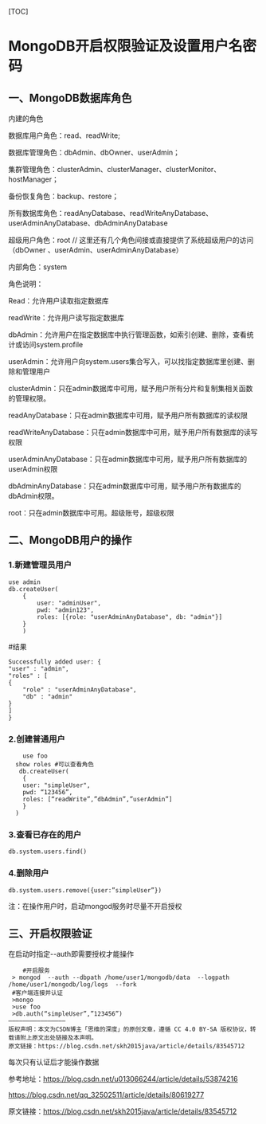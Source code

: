 [TOC]



# MongoDB开启权限验证及设置用户名密码



## 一、MongoDB数据库角色

内建的角色

数据库用户角色：read、readWrite;

数据库管理角色：dbAdmin、dbOwner、userAdmin；

集群管理角色：clusterAdmin、clusterManager、clusterMonitor、hostManager；

备份恢复角色：backup、restore；

所有数据库角色：readAnyDatabase、readWriteAnyDatabase、userAdminAnyDatabase、dbAdminAnyDatabase

超级用户角色：root // 这里还有几个角色间接或直接提供了系统超级用户的访问（dbOwner 、userAdmin、userAdminAnyDatabase）

内部角色：system

角色说明：

Read：允许用户读取指定数据库

readWrite：允许用户读写指定数据库

dbAdmin：允许用户在指定数据库中执行管理函数，如索引创建、删除，查看统计或访问system.profile

userAdmin：允许用户向system.users集合写入，可以找指定数据库里创建、删除和管理用户

clusterAdmin：只在admin数据库中可用，赋予用户所有分片和复制集相关函数的管理权限。

readAnyDatabase：只在admin数据库中可用，赋予用户所有数据库的读权限

readWriteAnyDatabase：只在admin数据库中可用，赋予用户所有数据库的读写权限

userAdminAnyDatabase：只在admin数据库中可用，赋予用户所有数据库的userAdmin权限

dbAdminAnyDatabase：只在admin数据库中可用，赋予用户所有数据库的dbAdmin权限。

root：只在admin数据库中可用。超级账号，超级权限

## 二、MongoDB用户的操作

### 1.新建管理员用户

```
use admin
db.createUser(
    {
        user: "adminUser",
        pwd: "admin123",
        roles: [{role: "userAdminAnyDatabase", db: "admin"}]
    }
    )
```


#结果

```
Successfully added user: {
"user" : "admin",
"roles" : [
{
    "role" : "userAdminAnyDatabase",
    "db" : "admin"
}
]
}
```



### 2.创建普通用户

```
 	use foo
  show roles #可以查看角色
   db.createUser(
    {
	user: "simpleUser",
	pwd: “123456”,
	roles: [“readWrite”,”dbAdmin”,”userAdmin”]
    }
  )
```

### 3.查看已存在的用户

```
db.system.users.find()
```



### 4.删除用户

```
db.system.users.remove({user:”simpleUser”})
```


注：在操作用户时，启动mongod服务时尽量不开启授权

 

## 三、开启权限验证

   在启动时指定--auth即需要授权才能操作

```
	#开启服务
 > mongod  --auth --dbpath /home/user1/mongodb/data  --logpath  /home/user1/mongodb/log/logs  --fork
 #客户端连接并认证
 >mongo
 >use foo
 >db.auth(“simpleUser”,”123456”)
————————————————
版权声明：本文为CSDN博主「思维的深度」的原创文章，遵循 CC 4.0 BY-SA 版权协议，转载请附上原文出处链接及本声明。
原文链接：https://blog.csdn.net/skh2015java/article/details/83545712
```

 每次只有认证后才能操作数据



参考地址：https://blog.csdn.net/u013066244/article/details/53874216

https://blog.csdn.net/qq_32502511/article/details/80619277

 

原文链接：https://blog.csdn.net/skh2015java/article/details/83545712



 